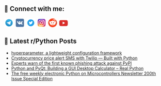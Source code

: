 ## 🔎 Connect with me:
[<img src="https://github.com/bullbesh/bullbesh/blob/main/images/Telegram.png" width="32" height="32" />](https://t.me/bullbesh)
[<img src="https://github.com/bullbesh/bullbesh/blob/main/images/VK.png" width="32" height="32" />](https://vk.com/bullbesh)
[<img src="https://github.com/bullbesh/bullbesh/blob/main/images/Twitter.png" width="32" height="32" />](https://twitter.com/bullbesh1)
[<img src="https://github.com/bullbesh/bullbesh/blob/main/images/Instagram.png" width="32" height="32" />](https://www.instagram.com/bullbesh)
[<img src="https://github.com/bullbesh/bullbesh/blob/main/images/Reddit.png" width="32" height="32" />](https://www.reddit.com/user/bullbesh)
[<img src="https://github.com/bullbesh/bullbesh/blob/main/images/YouTube.png" width="32" height="32" />](https://www.youtube.com/channel/UCtfjRs6uzgq5mfm8S06WTcg)

## 📕 Latest r/Python Posts
<!-- BLOG-POST-LIST:START -->
- [hyperparameter, a lightweight configuration framework](https://www.reddit.com/r/Python/comments/x1myku/hyperparameter_a_lightweight_configuration/)
- [Cryptocurrency price alert SMS with Twilio — Built with Python](https://www.reddit.com/r/Python/comments/x1llrw/cryptocurrency_price_alert_sms_with_twilio_built/)
- [Experts warn of the first known phishing attack against PyPI](https://www.reddit.com/r/Python/comments/x1kwqp/experts_warn_of_the_first_known_phishing_attack/)
- [Python and PyQt: Building a GUI Desktop Calculator – Real Python](https://www.reddit.com/r/Python/comments/x1ju3o/python_and_pyqt_building_a_gui_desktop_calculator/)
- [The free weekly electronic Python on Microcontrollers Newsletter 200th Issue Special Edition](https://www.reddit.com/r/Python/comments/x1jagh/the_free_weekly_electronic_python_on/)
<!-- BLOG-POST-LIST:END -->
